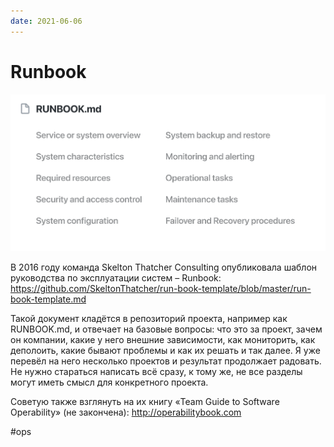 ```yaml
---
date: 2021-06-06
---
```


# Runbook

![RUNBOOK.md](runbook.png "RUNBOOK.md")

В 2016 году команда Skelton Thatcher Consulting опубликовала шаблон руководства по эксплуатации систем – Runbook: https://github.com/SkeltonThatcher/run-book-template/blob/master/run-book-template.md

Такой документ кладётся в репозиторий проекта, например как RUNBOOK.md, и отвечает на базовые вопросы: что это за проект, зачем он компании, какие у него внешние зависимости, как мониторить, как деполоить, какие бывают проблемы и как их решать и так далее. Я уже перевёл на него несколько проектов и результат продолжает радовать. Не нужно стараться написать всё сразу, к тому же, не все разделы могут иметь смысл для конкретного проекта. 

Советую также взглянуть на их книгу «Team Guide to Software Operability» (не закончена): http://operabilitybook.com

#ops
